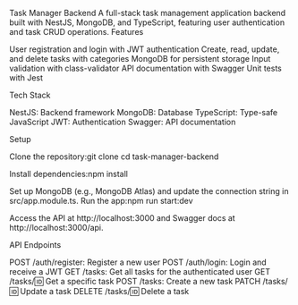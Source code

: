 Task Manager Backend
A full-stack task management application backend built with NestJS, MongoDB, and TypeScript, featuring user authentication and task CRUD operations.
Features

User registration and login with JWT authentication
Create, read, update, and delete tasks with categories
MongoDB for persistent storage
Input validation with class-validator
API documentation with Swagger
Unit tests with Jest

Tech Stack

NestJS: Backend framework
MongoDB: Database
TypeScript: Type-safe JavaScript
JWT: Authentication
Swagger: API documentation

Setup

Clone the repository:git clone <repo-url>
cd task-manager-backend


Install dependencies:npm install


Set up MongoDB (e.g., MongoDB Atlas) and update the connection string in src/app.module.ts.
Run the app:npm run start:dev


Access the API at http://localhost:3000 and Swagger docs at http://localhost:3000/api.

API Endpoints

POST /auth/register: Register a new user
POST /auth/login: Login and receive a JWT
GET /tasks: Get all tasks for the authenticated user
GET /tasks/:id: Get a specific task
POST /tasks: Create a new task
PATCH /tasks/:id: Update a task
DELETE /tasks/:id: Delete a task

